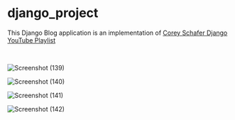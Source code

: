# django_project
This Django Blog application is an implementation of <a href="https://youtu.be/UmljXZIypDc">Corey Schafer Django YouTube Playlist</a>

<br>

![Screenshot (139)](https://user-images.githubusercontent.com/54938364/160611384-35df68a5-efc9-42f8-8974-c5f01c184a0c.png)

![Screenshot (140)](https://user-images.githubusercontent.com/54938364/160611534-dc432e77-3cad-4c81-9a3e-8cdc053451c0.png)

![Screenshot (141)](https://user-images.githubusercontent.com/54938364/160611563-baf470b7-6fd1-40b5-a589-d4fe136bd718.png)


![Screenshot (142)](https://user-images.githubusercontent.com/54938364/160611583-85831434-e966-4c22-9192-8423fd4394a8.png)

